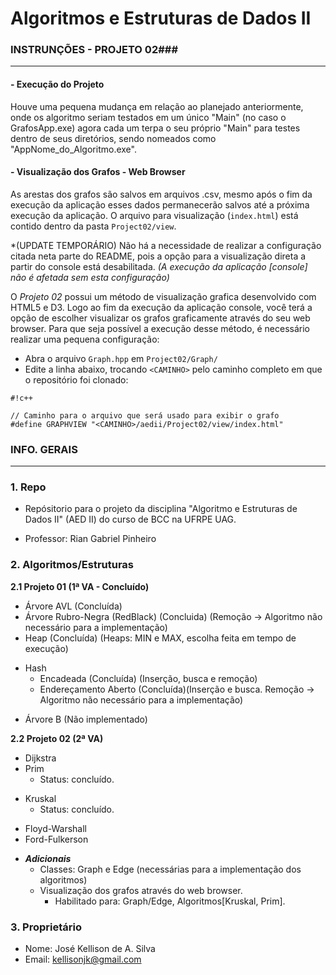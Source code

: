 # Algoritmos e Estruturas de Dados II #

### INSTRUNÇÕES - PROJETO 02###
-----------------------

#### - Execução do Projeto ####

Houve uma pequena mudança em relação ao planejado anteriormente, onde os algoritmo seriam testados em um único "Main" (no caso o GrafosApp.exe)
agora cada um terpa o seu próprio "Main" para testes dentro de seus diretórios, sendo nomeados como "AppNome_do_Algoritmo.exe".

#### - Visualização dos Grafos - Web Browser ####

As arestas dos grafos são salvos em arquivos .csv, mesmo após o fim da execução da aplicação esses dados permanecerão 
salvos até a próxima execução da aplicação. O arquivo para visualização (`index.html`) está contido dentro da pasta `Project02/view`.

*(UPDATE TEMPORÁRIO) Não há a necessidade de realizar a configuração citada neta parte do README, pois a opção para a visualização 
direta a partir do console está desabilitada.
*(A execução da aplicação [console] não é afetada sem esta configuração)*

O *Projeto 02* possui um método de visualização grafica desenvolvido com HTML5 e D3. Logo ao fim da execução da aplicação console, você terá a opção de escolher visualizar os 
grafos graficamente através do seu web browser. Para que seja possível a execução desse método, é necessário realizar uma pequena configuração:

* Abra o arquivo `Graph.hpp` em `Project02/Graph/` 
* Edite a linha abaixo, trocando `<CAMINHO>` pelo caminho completo em que o repositório foi clonado:

```
#!c++

// Caminho para o arquivo que será usado para exibir o grafo
#define GRAPHVIEW "<CAMINHO>/aedii/Project02/view/index.html"

```

### INFO. GERAIS ###
-----------------------

### 1. Repo ###

* Repósitorio para o projeto da disciplina "Algoritmo e Estruturas de Dados II" (AED II) do curso de BCC na UFRPE UAG.

* Professor: Rian Gabriel Pinheiro

### 2. Algoritmos/Estruturas

**2.1 Projeto 01 (1ª VA - Concluído)**

* Árvore AVL (Concluída)
* Árvore Rubro-Negra (RedBlack) (Concluida) (Remoção -> Algoritmo não necessário para a implementação)
* Heap (Concluída) (Heaps: MIN e MAX, escolha feita em tempo de execução)
+ Hash
    *  Encadeada (Concluída) (Inserção, busca e remoção)
    *  Endereçamento Aberto (Concluída)(Inserção e busca. Remoção -> Algoritmo não necessário para a implementação)
* Árvore B (Não implementado)

**2.2 Projeto 02 (2ª VA)**

* Dijkstra
* Prim
	* Status: concluído.
+ Kruskal 
	* Status: concluído.
* Floyd-Warshall
* Ford-Fulkerson
+ ***Adicionais***
    * Classes: Graph e Edge (necessárias para a implementação dos algoritmos)
    + Visualização dos grafos através do web browser.
         * Habilitado para: Graph/Edge, Algoritmos[Kruskal, Prim].

### 3. Proprietário ###

* Nome: José Kellison de A. Silva
* Email:  kellisonjk@gmail.com
